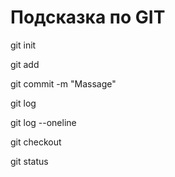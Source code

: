 # Подсказка по GIT

git init

git add

git commit -m "Massage"

git log

git log --oneline

git checkout

git status
